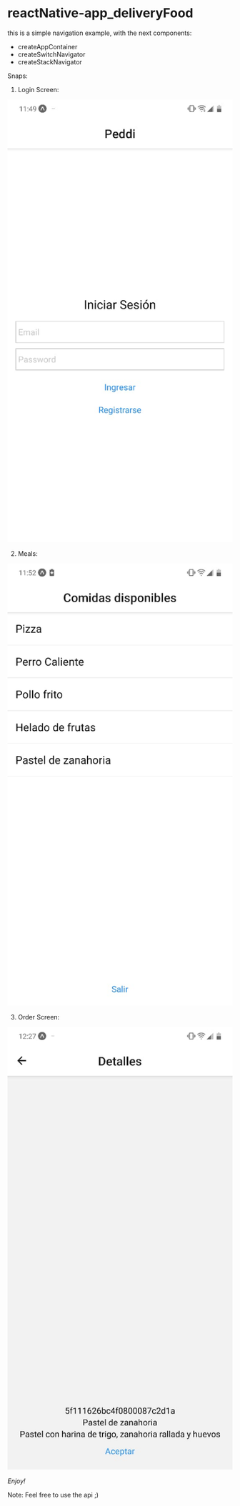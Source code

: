 # reactNative-app_deliveryFood

this is a simple navigation example, with the next components: 
 * createAppContainer
 * createSwitchNavigator
 * createStackNavigator
 
 Snaps: 
 1. Login Screen:
 
![Image of Login Screen](capture/almuerzi_login.jpeg)

 2. Meals:
 
![Image of Meals Screen](capture/almuerzi_food.jpeg)

 3. Order Screen:
 
![Image of Details Screen](capture/almuerzi_order.jpeg)
  
 
*Enjoy!*

Note: Feel free to use the api ;)

